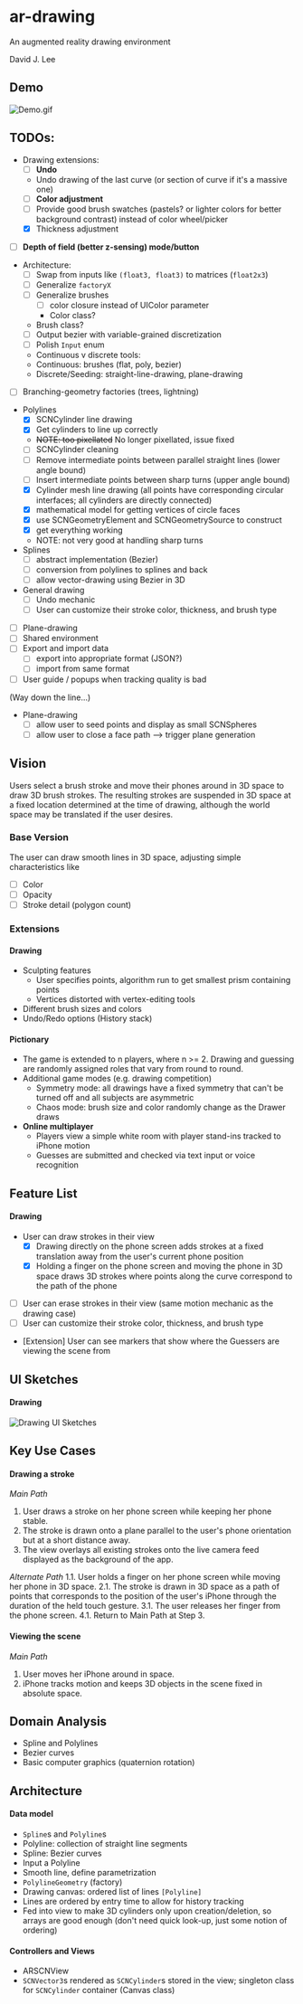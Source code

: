 # ar-drawing
An augmented reality drawing environment

David J. Lee

## Demo
![Demo.gif](https://github.com/deejayessel/ar-drawing/blob/master/flat_brush_test.gif)

## TODOs:
- Drawing extensions:
  - [ ] **Undo**
   - Undo drawing of the last curve (or section of curve if it's a massive one)
  - [ ] **Color adjustment**
   - [ ] Provide good brush swatches (pastels? or lighter colors for better background contrast) 
     instead of color wheel/picker
  - [x] Thickness adjustment
 - [ ] **Depth of field (better z-sensing) mode/button**
- Architecture:
  - [ ] Swap from inputs like `(float3, float3)` to matrices (`float2x3`)
  - [ ] Generalize `factoryX`
  - [ ] Generalize brushes
    - [ ] color closure instead of UIColor parameter
     - Color class?
   - Brush class?
  - [ ] Output bezier with variable-grained discretization
  - [ ] Polish `Input` enum
   - Continuous v discrete tools:
    - Continuous: brushes (flat, poly, bezier)
    - Discrete/Seeding: straight-line-drawing, plane-drawing
- [ ] Branching-geometry factories (trees, lightning)
- Polylines
  - [x] SCNCylinder line drawing
   - [x] Get cylinders to line up correctly
   - ~~NOTE: too pixellated~~ No longer pixellated, issue fixed
  - [ ] SCNCylinder cleaning
   - [ ] Remove intermediate points between parallel straight lines (lower angle bound)
   - [ ] Insert intermediate points between sharp turns (upper angle bound)
  - [x] Cylinder mesh line drawing (all points have corresponding circular interfaces; all cylinders are directly connected)
   - [x] mathematical model for getting vertices of circle faces
   - [x] use SCNGeometryElement and SCNGeometrySource to construct
   - [x] get everything working
   - NOTE: not very good at handling sharp turns
- Splines
  - [ ] abstract implementation (Bezier)
  - [ ] conversion from polylines to splines and back
  - [ ] allow vector-drawing using Bezier in 3D
- General drawing
  - [ ] Undo mechanic
  - [ ] User can customize their stroke color, thickness, and brush type
- [ ] Plane-drawing
- [ ] Shared environment
- [ ] Export and import data
  - [ ] export into appropriate format (JSON?)
  - [ ] import from same format
- [ ] User guide / popups when tracking quality is bad

(Way down the line...)
- Plane-drawing
  - [ ] allow user to seed points and display as small SCNSpheres
  - [ ] allow user to close a face path --> trigger plane generation

## Vision
Users select a brush stroke and move their phones around in 3D space to draw 3D brush strokes.
The resulting strokes are suspended in 3D space at a fixed location determined at the time of drawing,
although the world space may be translated if the user desires.

### Base Version
The user can draw smooth lines in 3D space, adjusting simple characteristics like 
- [ ] Color
- [ ] Opacity
- [ ] Stroke detail (polygon count)

### Extensions
#### Drawing
- Sculpting features
  - User specifies points, algorithm run to get smallest prism containing points
  - Vertices distorted with vertex-editing tools
- Different brush sizes and colors
- Undo/Redo options (History stack)

#### Pictionary
- The game is extended to n players, where n >= 2.  Drawing and guessing are randomly assigned 
  roles that vary from round to round.
- Additional game modes (e.g. drawing competition)
  - Symmetry mode: all drawings have a fixed symmetry that can't be turned off and all subjects are asymmetric
  - Chaos mode: brush size and color randomly change as the Drawer draws
- **Online multiplayer**
  - Players view a simple white room with player stand-ins tracked to iPhone motion
  - Guesses are submitted and checked via text input or voice recognition

## Feature List
#### Drawing
- User can draw strokes in their view
  - [x] Drawing directly on the phone screen adds strokes at a fixed translation away from the user's current phone position
  - [x] Holding a finger on the phone screen and moving the phone in 3D space draws 3D strokes 
        where points along the curve correspond to the path of the phone
- [ ] User can erase strokes in their view (same motion mechanic as the drawing case)
- [ ] User can customize their stroke color, thickness, and brush type
- [Extension] User can see markers that show where the Guessers are viewing the scene from

## UI Sketches
#### Drawing
![Drawing UI Sketches](https://github.com/deejayessel/ar-drawing/blob/master/20181114_214855-01-01.jpeg)

## Key Use Cases
#### Drawing a stroke
*Main Path*
1. User draws a stroke on her phone screen while keeping her phone stable.
2. The stroke is drawn onto a plane parallel to the user's phone orientation but at a short distance away. 
3. The view overlays all existing strokes onto the live camera feed displayed as the background of the app.  

*Alternate Path*
1.1. User holds a finger on her phone screen while moving her phone in 3D space.
2.1. The stroke is drawn in 3D space as a path of points that corresponds to the position of the user's
     iPhone through the duration of the held touch gesture.
3.1. The user releases her finger from the phone screen.
4.1. Return to Main Path at Step 3.

#### Viewing the scene
*Main Path*
1. User moves her iPhone around in space.
2. iPhone tracks motion and keeps 3D objects in the scene fixed in absolute space.

## Domain Analysis
- Spline and Polylines
- Bezier curves
- Basic computer graphics (quaternion rotation)

## Architecture
[//]: # (Describe the major components and data structures for your data model, as well as the top-level controllers and views of your UI. Feel free to use diagrams.)

#### Data model
* `Spline`s and `Polyline`s
 * Polyline: collection of straight line segments
 * Spline: Bezier curves
  * Input a Polyline
  * Smooth line, define parametrization
* `PolylineGeometry` (factory)
* Drawing canvas: ordered list of lines `[Polyline]`
 * Lines are ordered by entry time to allow for history tracking
 * Fed into view to make 3D cylinders only upon creation/deletion, so arrays are good enough 
   (don't need quick look-up, just some notion of ordering)

#### Controllers and Views
- ARSCNView
- `SCNVector3`s rendered as `SCNCylinder`s stored in the view; singleton class for `SCNCylinder` container (Canvas class)
